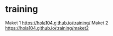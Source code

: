 # training
Maket 1
https://hola104.github.io/training/
Maket 2
https://hola104.github.io/training/maket2

